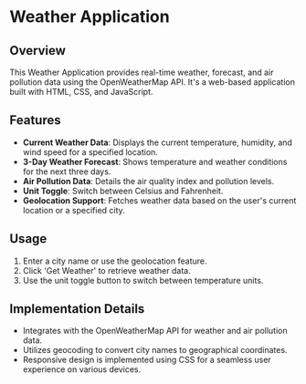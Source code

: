 # Weather Application

## Overview
This Weather Application provides real-time weather, forecast, and air pollution data using the OpenWeatherMap API. It's a web-based application built with HTML, CSS, and JavaScript.

## Features
- **Current Weather Data**: Displays the current temperature, humidity, and wind speed for a specified location.
- **3-Day Weather Forecast**: Shows temperature and weather conditions for the next three days.
- **Air Pollution Data**: Details the air quality index and pollution levels.
- **Unit Toggle**: Switch between Celsius and Fahrenheit.
- **Geolocation Support**: Fetches weather data based on the user's current location or a specified city.

## Usage
1. Enter a city name or use the geolocation feature.
2. Click 'Get Weather' to retrieve weather data.
3. Use the unit toggle button to switch between temperature units.

## Implementation Details
- Integrates with the OpenWeatherMap API for weather and air pollution data.
- Utilizes geocoding to convert city names to geographical coordinates.
- Responsive design is implemented using CSS for a seamless user experience on various devices.
